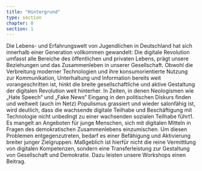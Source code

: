 ```yaml
---
title: "Hintergrund"
type: section
chapter: 0
section: 1
---
```


Die Lebens- und Erfahrungswelt von Jugendlichen in Deutschland hat sich
innerhalb einer Generation vollkommen gewandelt: Die digitale Revolution
umfasst alle Bereiche des öffentlichen und privaten Lebens, prägt unsere
Beziehungen und das Zusammenleben in unserer Gesellschaft. Obwohl die
Verbreitung moderner Technologien und ihre konsumorientierte Nutzung
zur Kommunikation, Unterhaltung und Information bereits weit vorangeschritten
ist, hinkt die breite gesellschaftliche und aktive Gestaltung der
digitalen Revolution weit hinterher. In Zeiten, in denen Neologismen wie
„Hate Speech“ und „Fake News“ Eingang in den politischen Diskurs finden
und weltweit (auch im Netz) Populismus grassiert und wieder salonfähig
ist, wird deutlich, dass die wachsende digitale Teilhabe und Beschäftigung
mit Technologie nicht unbedingt zu einer wachsenden sozialen Teilhabe
führt1. Es mangelt an Angeboten für junge Menschen, sich mit digitalen
Mitteln in Fragen des demokratischen Zusammenlebens einzumischen.
Um diesen Problemen entgegenzutreten, bedarf es einer Befähigung und
Aktivierung breiter junger Zielgruppen. Maßgeblich ist hierfür nicht die
reine Vermittlung von digitalen Kompetenzen, sondern eine Transferleistung
zur Gestaltung von Gesellschaft und Demokratie. Dazu leisten unsere
Workshops einen Beitrag.